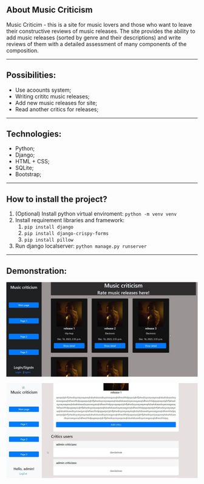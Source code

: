 <h2>About Music Criticism</h2>
Music Criticim - this is a site for music lovers and those who want to leave their constructive reviews of music releases. The site provides the ability to add music releases 
(sorted by genre and their descriptions) and write reviews of them with a detailed assessment of many components of the composition.

<hr>

<h2>Possibilities:</h2>
<ul>
  <li>Use acoounts system;</li>
  <li>Writing crititc music releases;</li>
  <li>Add new music releases for site;</li>
  <li>Read another critics for releases;</li>
</ul>

<hr>

<h2>Technologies:</h2>
<ul>
  <li>Python;</li>
  <li>Django;</li>
  <li>HTML + CSS;</li>
  <li>SQLite;</li>
  <li>Bootstrap;</li>
</ul>

<hr>

<h2>How to install the project?</h2>
<ol>
  <li>(Optional) Install python virtual enviroment:
  <code>python -m venv venv</code></li>
  <li>Install requirement libraries and framework:
    <ol>
      <li><code>pip install django</code></li>
      <li><code>pip install django-crispy-forms</code></li>
      <li><code>pip install pillow</code></li>
    </ol>
  </li>
  <li>Run django localserver: <code>python manage.py runserver</code></li>
</ol>

<hr>

<h2>Demonstration:</h2>

![error](https://github.com/Enmadnessgine/music-criticism-web-site-/blob/main/mc1.jpg?raw=true)


![error](https://github.com/Enmadnessgine/music-criticism-web-site-/blob/main/mc2.jpg?raw=true)
